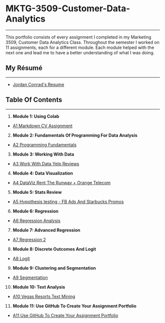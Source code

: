 # MKTG-3509-Customer-Data-Analytics
---
This portfolio consists of every assignment I completed in my Marketing 3509, Customer Data Analytics Class. Throughout the semester I worked on 11 assignments, each for a different module. Each module helped with the next one and lead me to have a better understanding of what I was doing.
## My Résumé
---
- [Jordan Conrad's Resume](https://colab.research.google.com/drive/1flX3xJJvoC4JNEVS1IGpyklT-vjliqX6)
## Table Of Contents
---
1. **Module 1: Using Colab**
  - [A1 Markdown CV Assignment](https://colab.research.google.com/drive/1qf8N834P1hSxNd7-vtqlSzTtzD6nB7yZ)
2. **Module 2: Fundamentals Of Programming For Data Analysis**
  - [A2 Programming Fundamentals](https://colab.research.google.com/drive/1d8eoQsVjib48Q-uv-COdD0nt8dSPSCpn)
3. **Module 3: Working With Data**
  - [A3 Work With Data Yelp Reviews](https://colab.research.google.com/drive/107CGKG594T0f585YUmRGAMyfh1eyNFbY)
4. **Module 4: Data Visualization**
  - [A4 DataViz Rent The Runway + Orange Telecom](https://colab.research.google.com/drive/1MFqFemYrY9ylAiDzkkA9UHFa_bU5gqeU)
5. **Module 5: Stats Review**
  - [A5 Hypothesis testing - FB Ads And Starbucks Promos](https://colab.research.google.com/drive/1go-VgrhlUuB-0Rtk2ieWXy2Bu6I83hTw)
6. **Module 6: Regression**
  - [A6 Regression Analysis](https://colab.research.google.com/drive/1QtkPAEViaanyCeMSUexIT7fPbZl5016A)
7. **Module 7: Advanced Regression**
  - [A7 Regression 2](https://colab.research.google.com/drive/1NnMhuTiAYMCvPv50tDhnd-gKMqOsK4K1)
8. **Module 8: Discrete Outcomes And Logit**
  - [A8 Logit](https://colab.research.google.com/drive/1oSpRi7rRYQS7QOpHtxaNb3wuKi-J-VeJ)
9. **Module 9: Clustering and Segmentation**
  - [A9 Segmentation](https://colab.research.google.com/drive/18l2cEIi77ByPVMS3ynydPA5KDgKASHWJ)
10. **Module 10: Text Analysis**
  - [A10 Vegas Resorts Text Mining](https://colab.research.google.com/drive/1gJMgxjAeZUUDwxkrK_zE68DfnEyJT8Ti)
11. **Module 11: Use GitHub To Create Your Assignment Portfolio**
  - [A11 Use GitHub To Create Your Assignment Portfolio](https://github.com/JordanConrad/MKTG-3509-Customer-Data-Analytics.git)
